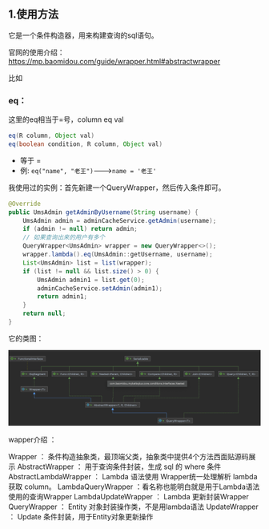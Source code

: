 ## 1.使用方法

它是一个条件构造器，用来构建查询的sql语句。

官网的使用介绍：https://mp.baomidou.com/guide/wrapper.html#abstractwrapper

比如

### eq：

这里的eq相当于=号，column eq val

```java
eq(R column, Object val)
eq(boolean condition, R column, Object val)
```

- 等于 =
- 例: `eq("name", "老王")`--->`name = '老王'`

我使用过的实例：首先新建一个QueryWrapper，然后传入条件即可。

```java
@Override
public UmsAdmin getAdminByUsername(String username) {
    UmsAdmin admin = adminCacheService.getAdmin(username);
    if (admin != null) return admin;
    // 如果查询出来的用户有多个
    QueryWrapper<UmsAdmin> wrapper = new QueryWrapper<>();
    wrapper.lambda().eq(UmsAdmin::getUsername, username);
    List<UmsAdmin> list = list(wrapper);
    if (list != null && list.size() > 0) {
        UmsAdmin admin1 = list.get(0);
        adminCacheService.setAdmin(admin1);
        return admin1;
    }
    return null;
}
```



它的类图：

![image-20210926140055375](QueryWrapper.assets/image-20210926140055375.png)

wapper介绍 ：

Wrapper ： 条件构造抽象类，最顶端父类，抽象类中提供4个方法西面贴源码展示
AbstractWrapper ： 用于查询条件封装，生成 sql 的 where 条件
AbstractLambdaWrapper ： Lambda 语法使用 Wrapper统一处理解析 lambda 获取 column。
LambdaQueryWrapper ：看名称也能明白就是用于Lambda语法使用的查询Wrapper
LambdaUpdateWrapper ： Lambda 更新封装Wrapper
QueryWrapper ： Entity 对象封装操作类，不是用lambda语法
UpdateWrapper ： Update 条件封装，用于Entity对象更新操作